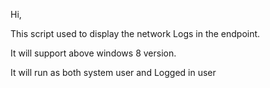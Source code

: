 Hi,

This script used to display the network Logs in the endpoint.

It will support above windows 8 version.

It will run as both system user and Logged in user